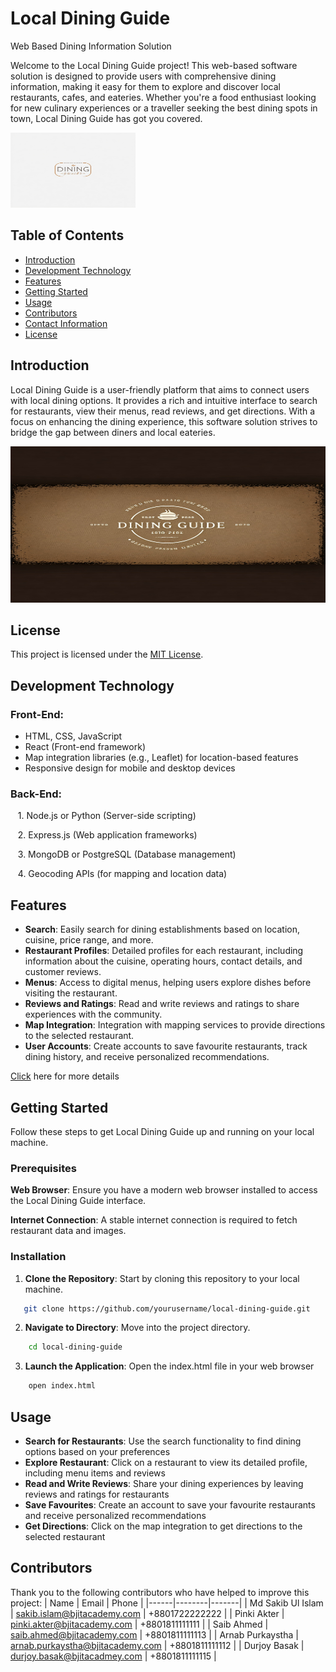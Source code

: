 # Local Dining Guide

Web Based Dining Information Solution


Welcome to the Local Dining Guide project! This web-based software solution is designed to provide users with comprehensive dining information, making it easy for them to explore and discover local restaurants, cafes, and eateries. Whether you're a food enthusiast looking for new culinary experiences or a traveller seeking the best dining spots in town, Local Dining Guide has got you covered.

<img src="./logo.jpg" alt="Project Logo" width="200" height="120">


## Table of Contents
- [Introduction](#introduction)
- [Development Technology](#development-technology)
- [Features](#features)
- [Getting Started](#getting-started)
- [Usage](#usage)
- [Contributors](#contributors)
- [Contact Information](#contact-information)
- [License](#license)

## Introduction
Local Dining Guide is a user-friendly platform that aims to connect users with local dining options. It provides a rich and intuitive interface to search for restaurants, view their menus, read reviews, and get directions. With a focus on enhancing the dining experience, this software solution strives to bridge the gap between diners and local eateries.

<img src="./banner.jpg" alt="Banner" width="600" height="250">


## License
This project is licensed under the [MIT License](https://opensource.org/licenses/MIT).


## Development Technology

### Front-End:

- HTML, CSS, JavaScript
- React (Front-end framework)
- Map integration libraries (e.g., Leaflet) for location-based features
- Responsive design for mobile and desktop devices


### Back-End:


&nbsp;&nbsp;&nbsp;1. Node.js or Python (Server-side scripting) 

&nbsp;&nbsp;&nbsp;2. Express.js (Web application frameworks)

&nbsp;&nbsp;&nbsp;3. MongoDB or PostgreSQL (Database management)

&nbsp;&nbsp;&nbsp;4. Geocoding APIs (for mapping and location data)



## Features

- **Search**: Easily search for dining establishments based on location, cuisine, price range, and more.
- **Restaurant Profiles**: Detailed profiles for each restaurant, including information about the cuisine, operating hours, contact details, and customer reviews.
- **Menus**: Access to digital menus, helping users explore dishes before visiting the restaurant.
- **Reviews and Ratings**: Read and write reviews and ratings to share experiences with the community.
- **Map Integration**:  Integration with mapping services to provide directions to the selected restaurant.
- **User Accounts**: Create accounts to save favourite restaurants, track dining history, and receive personalized recommendations.

[Click](https://bjitacademy.com/) here for more details



## Getting Started

Follow these steps to get Local Dining Guide up and running on your local machine.

### Prerequisites

**Web Browser**: Ensure you have a modern web browser installed to access the Local Dining Guide interface.

**Internet Connection**: A stable internet connection is required to fetch restaurant data and images.

### **Installation**

1. **Clone the Repository**: Start by cloning this repository to your local machine.
```bash
   git clone https://github.com/yourusername/local-dining-guide.git
```

2. **Navigate to Directory**: Move into the project directory.
```bash
    cd local-dining-guide
```
3. **Launch the Application**: Open the index.html file in your web browser
```bash
    open index.html
```


## Usage
- **Search for Restaurants**: Use the search functionality to find dining options based on your preferences
- **Explore Restaurant**: Click on a restaurant to view its detailed profile, including menu items and reviews
- **Read and Write Reviews**: Share your dining experiences by leaving reviews and ratings for restaurants
- **Save Favourites**: Create an account to save your favourite restaurants and receive personalized recommendations
- **Get Directions**: Click on the map integration to get directions to the selected restaurant

## Contributors
Thank you to the following contributors who have helped to improve this project:
| Name | Email | Phone |
|------|--------|-------|
| Md Sakib Ul Islam | sakib.islam@bjitacademy.com | +8801722222222 |
| Pinki Akter | pinki.akter@bjitacademy.com | +8801811111111 |
| Saib Ahmed | saib.ahmed@bjitacademy.com | +8801811111113 |
| Arnab Purkaystha | arnab.purkaystha@bjitacademy.com | +8801811111112 |
| Durjoy Basak | durjoy.basak@bjitacadmey.com | +8801811111115 |
